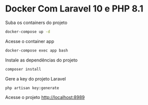 
# Docker Com Laravel 10 e PHP 8.1

Suba os containers do projeto
```sh
docker-compose up -d
```


Acesse o container app
```sh
docker-compose exec app bash
```


Instale as dependências do projeto
```sh
composer install
```


Gere a key do projeto Laravel
```sh
php artisan key:generate
```

Acesse o projeto
[http://localhost:8989](http://localhost:8989)